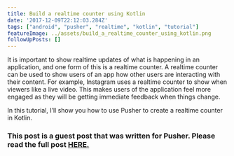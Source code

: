 ```yaml
---
title: Build a realtime counter using Kotlin
date: '2017-12-09T22:12:03.284Z'
tags: ["android", "pusher", "realtime", "kotlin", "tutorial"]
featureImage: ../assets/build_a_realtime_counter_using_kotlin.png
followUpPosts: []
---
```


It is important to show realtime updates of what is happening in an application, and one form of this is a realtime counter. A realtime counter can be used to show users of an app how other users are interacting with their content. For example, Instagram uses a realtime counter to show when viewers like a live video. This makes users of the application feel more engaged as they will be getting immediate feedback when things change.

In this tutorial, I’ll show you how to use Pusher to create a realtime counter in Kotlin.

### This post is a guest post that was written for Pusher. Please read the full post [HERE.](https://pusher.com/tutorials/counter-kotlin)